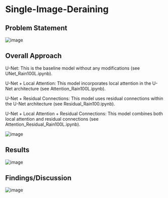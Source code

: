 # Single-Image-Deraining

## Problem Statement  
![image](https://user-images.githubusercontent.com/32372013/236968134-5bd36b36-420f-45ae-8bc2-bb3935843e04.png)

## Overall Approach  

U-Net: This is the baseline model without any modifications (see UNet_Rain100L.ipynb).  

U-Net + Local Attention: This model incorporates local attention in the U-Net architecture (see Attention_Rain100L.ipynb).  

U-Net + Residual Connections: This model uses residual connections within the U-Net architecture (see Residual_Rain100.ipynb).  

U-Net + Local Attention + Residual Connections: This model combines both local attention and residual connections (see Attention_Residual_Rain100L.ipynb).  

![image](https://user-images.githubusercontent.com/32372013/236968210-352e62c1-f5d3-4ef3-976b-4288079b28fb.png)

## Results  
![image](https://user-images.githubusercontent.com/32372013/236968249-a8e19c64-2f78-4a36-8f83-a02478a09b07.png)

## Findings/Discussion  
![image](https://user-images.githubusercontent.com/32372013/236968285-60c2fd85-257e-4d2e-9797-bfb0420302a3.png)



